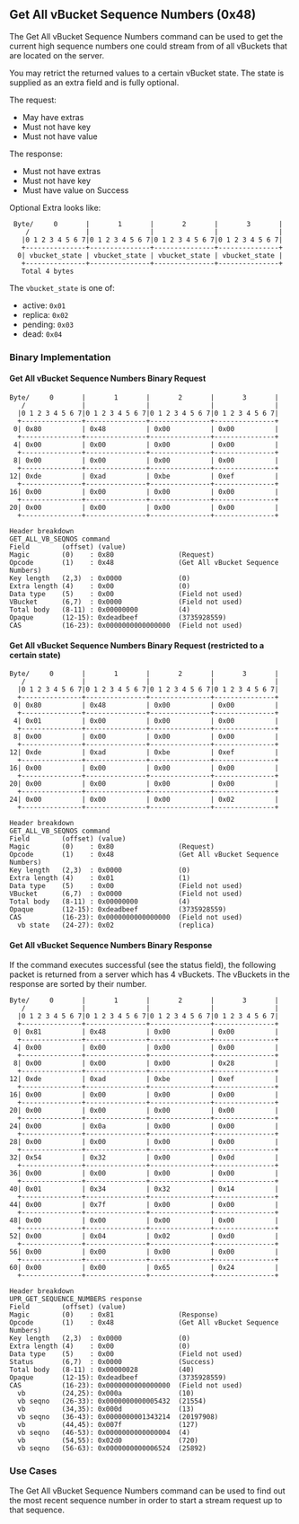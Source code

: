 ## Get All vBucket Sequence Numbers (0x48)

The Get All vBucket Sequence Numbers command can be used to get the current high sequence numbers one could stream from of all vBuckets that are located on the server.

You may retrict the returned values to a certain vBucket state. The state is supplied as an extra field and is fully optional.

The request:
 * May have extras
 * Must not have key
 * Must not have value

The response:
 * Must not have extras
 * Must not have key
 * Must have value on Success

Optional Extra looks like:

     Byte/     0       |       1       |       2       |       3       |
        /              |               |               |               |
       |0 1 2 3 4 5 6 7|0 1 2 3 4 5 6 7|0 1 2 3 4 5 6 7|0 1 2 3 4 5 6 7|
       +---------------+---------------+---------------+---------------+
      0| vbucket_state | vbucket_state | vbucket_state | vbucket_state |
       +---------------+---------------+---------------+---------------+
       Total 4 bytes


The `vbucket_state` is one of:

 - active: `0x01`
 - replica: `0x02`
 - pending: `0x03`
 - dead: `0x04`


### Binary Implementation

#### Get All vBucket Sequence Numbers Binary Request

    Byte/     0       |       1       |       2       |       3       |
       /              |               |               |               |
      |0 1 2 3 4 5 6 7|0 1 2 3 4 5 6 7|0 1 2 3 4 5 6 7|0 1 2 3 4 5 6 7|
      +---------------+---------------+---------------+---------------+
     0| 0x80          | 0x48          | 0x00          | 0x00          |
      +---------------+---------------+---------------+---------------+
     4| 0x00          | 0x00          | 0x00          | 0x00          |
      +---------------+---------------+---------------+---------------+
     8| 0x00          | 0x00          | 0x00          | 0x00          |
      +---------------+---------------+---------------+---------------+
    12| 0xde          | 0xad          | 0xbe          | 0xef          |
      +---------------+---------------+---------------+---------------+
    16| 0x00          | 0x00          | 0x00          | 0x00          |
      +---------------+---------------+---------------+---------------+
    20| 0x00          | 0x00          | 0x00          | 0x00          |
      +---------------+---------------+---------------+---------------+

    Header breakdown
    GET_ALL_VB_SEQNOS command
    Field        (offset) (value)
    Magic        (0)    : 0x80                (Request)
    Opcode       (1)    : 0x48                (Get All vBucket Sequence Numbers)
    Key length   (2,3)  : 0x0000              (0)
    Extra length (4)    : 0x00                (0)
    Data type    (5)    : 0x00                (Field not used)
    VBucket      (6,7)  : 0x0000              (Field not used)
    Total body   (8-11) : 0x00000000          (4)
    Opaque       (12-15): 0xdeadbeef          (3735928559)
    CAS          (16-23): 0x0000000000000000  (Field not used)


#### Get All vBucket Sequence Numbers Binary Request (restricted to a certain state)

    Byte/     0       |       1       |       2       |       3       |
       /              |               |               |               |
      |0 1 2 3 4 5 6 7|0 1 2 3 4 5 6 7|0 1 2 3 4 5 6 7|0 1 2 3 4 5 6 7|
      +---------------+---------------+---------------+---------------+
     0| 0x80          | 0x48          | 0x00          | 0x00          |
      +---------------+---------------+---------------+---------------+
     4| 0x01          | 0x00          | 0x00          | 0x00          |
      +---------------+---------------+---------------+---------------+
     8| 0x00          | 0x00          | 0x00          | 0x00          |
      +---------------+---------------+---------------+---------------+
    12| 0xde          | 0xad          | 0xbe          | 0xef          |
      +---------------+---------------+---------------+---------------+
    16| 0x00          | 0x00          | 0x00          | 0x00          |
      +---------------+---------------+---------------+---------------+
    20| 0x00          | 0x00          | 0x00          | 0x00          |
      +---------------+---------------+---------------+---------------+
    24| 0x00          | 0x00          | 0x00          | 0x02          |
      +---------------+---------------+---------------+---------------+

    Header breakdown
    GET_ALL_VB_SEQNOS command
    Field        (offset) (value)
    Magic        (0)    : 0x80                (Request)
    Opcode       (1)    : 0x48                (Get All vBucket Sequence Numbers)
    Key length   (2,3)  : 0x0000              (0)
    Extra length (4)    : 0x01                (1)
    Data type    (5)    : 0x00                (Field not used)
    VBucket      (6,7)  : 0x0000              (Field not used)
    Total body   (8-11) : 0x00000000          (4)
    Opaque       (12-15): 0xdeadbeef          (3735928559)
    CAS          (16-23): 0x0000000000000000  (Field not used)
      vb state   (24-27): 0x02                (replica)

#### Get All vBucket Sequence Numbers Binary Response

If the command executes successful (see the status field), the following packet is returned from a server which has 4 vBuckets. The vBuckets in the response are sorted by their number.

    Byte/     0       |       1       |       2       |       3       |
       /              |               |               |               |
      |0 1 2 3 4 5 6 7|0 1 2 3 4 5 6 7|0 1 2 3 4 5 6 7|0 1 2 3 4 5 6 7|
      +---------------+---------------+---------------+---------------+
     0| 0x81          | 0x48          | 0x00          | 0x00          |
      +---------------+---------------+---------------+---------------+
     4| 0x00          | 0x00          | 0x00          | 0x00          |
      +---------------+---------------+---------------+---------------+
     8| 0x00          | 0x00          | 0x00          | 0x28          |
      +---------------+---------------+---------------+---------------+
    12| 0xde          | 0xad          | 0xbe          | 0xef          |
      +---------------+---------------+---------------+---------------+
    16| 0x00          | 0x00          | 0x00          | 0x00          |
      +---------------+---------------+---------------+---------------+
    20| 0x00          | 0x00          | 0x00          | 0x00          |
      +---------------+---------------+---------------+---------------+
    24| 0x00          | 0x0a          | 0x00          | 0x00          |
      +---------------+---------------+---------------+---------------+
    28| 0x00          | 0x00          | 0x00          | 0x00          |
      +---------------+---------------+---------------+---------------+
    32| 0x54          | 0x32          | 0x00          | 0x0d          |
      +---------------+---------------+---------------+---------------+
    36| 0x00          | 0x00          | 0x00          | 0x00          |
      +---------------+---------------+---------------+---------------+
    40| 0x01          | 0x34          | 0x32          | 0x14          |
      +---------------+---------------+---------------+---------------+
    44| 0x00          | 0x7f          | 0x00          | 0x00          |
      +---------------+---------------+---------------+---------------+
    48| 0x00          | 0x00          | 0x00          | 0x00          |
      +---------------+---------------+---------------+---------------+
    52| 0x00          | 0x04          | 0x02          | 0xd0          |
      +---------------+---------------+---------------+---------------+
    56| 0x00          | 0x00          | 0x00          | 0x00          |
      +---------------+---------------+---------------+---------------+
    60| 0x00          | 0x00          | 0x65          | 0x24          |
      +---------------+---------------+---------------+---------------+

    Header breakdown
    UPR_GET_SEQUENCE_NUMBERS response
    Field        (offset) (value)
    Magic        (0)    : 0x81                (Response)
    Opcode       (1)    : 0x48                (Get All vBucket Sequence Numbers)
    Key length   (2,3)  : 0x0000              (0)
    Extra length (4)    : 0x00                (0)
    Data type    (5)    : 0x00                (Field not used)
    Status       (6,7)  : 0x0000              (Success)
    Total body   (8-11) : 0x00000028          (40)
    Opaque       (12-15): 0xdeadbeef          (3735928559)
    CAS          (16-23): 0x0000000000000000  (Field not used)
      vb         (24,25): 0x000a              (10)
      vb seqno   (26-33): 0x0000000000005432  (21554)
      vb         (34,35): 0x000d              (13)
      vb seqno   (36-43): 0x0000000001343214  (20197908)
      vb         (44,45): 0x007f              (127)
      vb seqno   (46-53): 0x0000000000000004  (4)
      vb         (54,55): 0x02d0              (720)
      vb seqno   (56-63): 0x0000000000006524  (25892)

### Use Cases

The Get All vBucket Sequence Numbers command can be used to find out the most recent sequence number in order to start a stream request up to that sequence.
